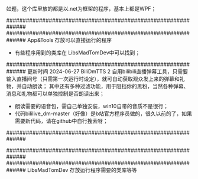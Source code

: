 
如题，这个库里放的都是以.net为框架的程序，基本上都是WPF；

##############################################################
##############################################################
App&Tools 存放可以直接运行的程序
* 有些程序用到的类库在 LibsMadTomDev中可以找到；


##############################################################
更新时间 2024-06-27
BiliDmTTS 2
自用bilibili直播弹幕工具，只需要输入直播间号（只需第一次运行时设定），就可自动获取观众发上来的弹幕和礼物，并自动朗读；
其中还有多种过滤功能，用于阻挡你的黑粉，当然各种弹幕、消息和礼物都可以单独控制是否朗读出来；
* 朗读需要的语音包，需自己单独安装，win10自带的音质不是很行；
* 代码bililive_dm-master（好像）是b站官方程序员做的，很久以前的了，如果需要新代码，请在github中自行搜索呀；

##############################################################




##############################################################
##############################################################
LibsMadTomDev 存放运行程序需要的类库等等






